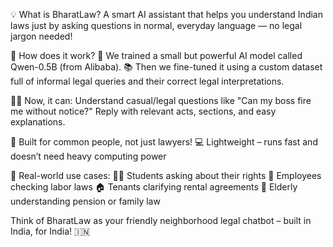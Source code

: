 💡 What is BharatLaw?
A smart AI assistant that helps you understand Indian laws just by asking questions in normal, everyday language — no legal jargon needed!

🔧 How does it work?
🧠 We trained a small but powerful AI model called Qwen-0.5B (from Alibaba).
📚 Then we fine-tuned it using a custom dataset full of informal legal queries and their correct legal interpretations.

🧑‍⚖️ Now, it can:
Understand casual/legal questions like "Can my boss fire me without notice?"
Reply with relevant acts, sections, and easy explanations.

👥 Built for common people, not just lawyers!
💻 Lightweight – runs fast and doesn’t need heavy computing power

🌟 Real-world use cases:
🙋‍♂️ Students asking about their rights
💼 Employees checking labor laws
🏠 Tenants clarifying rental agreements
👵 Elderly understanding pension or family law

Think of BharatLaw as your friendly neighborhood legal chatbot – built in India, for India! 🇮🇳
